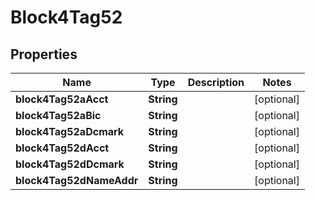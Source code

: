 # Block4Tag52

## Properties
Name | Type | Description | Notes
------------ | ------------- | ------------- | -------------
**block4Tag52aAcct** | **String** |  |  [optional]
**block4Tag52aBic** | **String** |  |  [optional]
**block4Tag52aDcmark** | **String** |  |  [optional]
**block4Tag52dAcct** | **String** |  |  [optional]
**block4Tag52dDcmark** | **String** |  |  [optional]
**block4Tag52dNameAddr** | **String** |  |  [optional]
